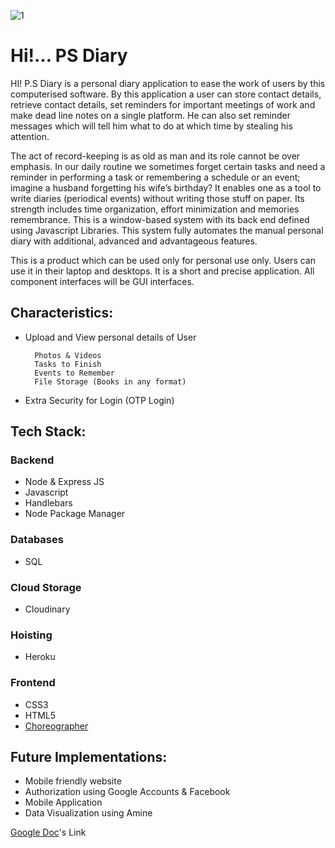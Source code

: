 ![1](https://user-images.githubusercontent.com/74247978/118964605-4ab38500-b985-11eb-9861-ed523ef7315a.png)
# **Hi!... PS Diary**
HI! P.S Diary is a personal diary application to ease the work of users by this computerised software. By this application a user can store contact details, retrieve contact details, set reminders for important meetings of work and make dead line notes on a single platform. He can also set reminder messages which will tell him what to do at which time by stealing his attention.

The act of record-keeping is as old as man and its role cannot be over emphasis. In our daily routine we sometimes forget certain tasks and need a reminder in performing a task or remembering a schedule or an event; imagine a husband forgetting his wife’s birthday? It enables one as a tool to write diaries (periodical events) without writing those stuff on paper. Its strength includes time organization, effort minimization and memories remembrance. This is a window-based system with its back end defined using Javascript Libraries. This system fully automates the manual personal diary with additional, advanced and advantageous features.

This is a product which can be used only for personal use only. Users can use it in their laptop and desktops. It is a short and precise application. All component interfaces will be GUI interfaces.

## **Characteristics:**
* Upload and View personal details of User

        Photos & Videos
        Tasks to Finish
        Events to Remember
        File Storage (Books in any format)

* Extra Security for Login (OTP Login)

## **Tech Stack:**

### **Backend**
* Node & Express JS
* Javascript
* Handlebars
* Node Package Manager

### **Databases**
* SQL

### **Cloud Storage**
* Cloudinary

### **Hoisting**
* Heroku

### **Frontend**
* CSS3
* HTML5
* [Choreographer](https://christinecha.github.io/choreographer-js/)

## **Future Implementations:**
* Mobile friendly website
* Authorization using Google Accounts & Facebook
* Mobile Application
* Data Visualization using Amine

[Google Doc](https://docs.google.com/document/d/1IdT0WN60pOp6ALIJvGyRl8PNQC9wuX9TkWHT2nhQ3VM/edit?usp=sharing)'s Link









